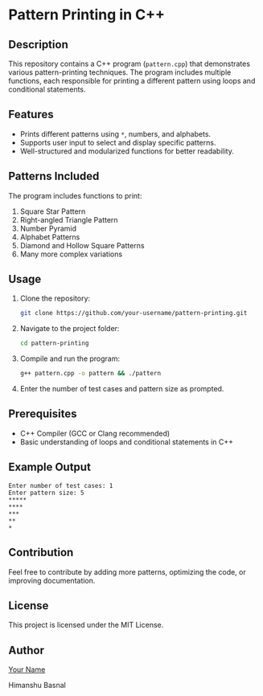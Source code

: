 # Pattern Printing in C++

## Description

This repository contains a C++ program (`pattern.cpp`) that demonstrates various pattern-printing techniques. The program includes multiple functions, each responsible for printing a different pattern using loops and conditional statements.

## Features

- Prints different patterns using `*`, numbers, and alphabets.
- Supports user input to select and display specific patterns.
- Well-structured and modularized functions for better readability.

## Patterns Included

The program includes functions to print:

1. Square Star Pattern
2. Right-angled Triangle Pattern
3. Number Pyramid
4. Alphabet Patterns
5. Diamond and Hollow Square Patterns
6. Many more complex variations

## Usage

1. Clone the repository:
   ```sh
   git clone https://github.com/your-username/pattern-printing.git
   ```
2. Navigate to the project folder:
   ```sh
   cd pattern-printing
   ```
3. Compile and run the program:
   ```sh
   g++ pattern.cpp -o pattern && ./pattern
   ```
4. Enter the number of test cases and pattern size as prompted.

## Prerequisites

- C++ Compiler (GCC or Clang recommended)
- Basic understanding of loops and conditional statements in C++

## Example Output

```
Enter number of test cases: 1
Enter pattern size: 5
*****
****
***
**
*
```

## Contribution

Feel free to contribute by adding more patterns, optimizing the code, or improving documentation.

## License

This project is licensed under the MIT License.

## Author

[Your Name](https://github.com/your-username)

Himanshu Basnal
